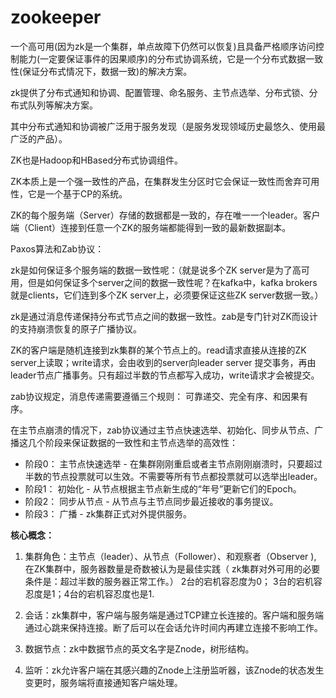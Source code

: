 # zookeeper

一个高可用(因为zk是一个集群，单点故障下仍然可以恢复)且具备严格顺序访问控制能力(一定要保证事件的因果顺序)的分布式协调系统，它是一个分布式数据一致性(保证分布式情况下，数据一致)的解决方案。

zk提供了分布式通知和协调、配置管理、命名服务、主节点选举、分布式锁、分布式队列等解决方案。

其中分布式通知和协调被广泛用于服务发现（是服务发现领域历史最悠久、使用最广泛的产品）。

ZK也是Hadoop和HBased分布式协调组件。

ZK本质上是一个强一致性的产品，在集群发生分区时它会保证一致性而舍弃可用性，它是一个基于CP的系统。

ZK的每个服务端（Server）存储的数据都是一致的，存在唯一一个leader。客户端（Client）连接到任意一个ZK的服务端都能得到一致的最新数据副本。

Paxos算法和Zab协议：

zk是如何保证多个服务端的数据一致性呢：（就是说多个ZK server是为了高可用，但是如何保证多个server之间的数据一致性呢？在kafka中，kafka brokers就是clients，它们连到多个ZK server上，必须要保证这些ZK server数据一致。）

zk是通过消息传递保持分布式节点之间的数据一致性。zab是专门针对ZK而设计的支持崩溃恢复的原子广播协议。

ZK的客户端是随机连接到zk集群的某个节点上的。read请求直接从连接的ZK server上读取；write请求，会由收到的server向leader server 提交事务，再由leader节点广播事务。只有超过半数的节点都写入成功，write请求才会被提交。

zab协议规定，消息传递需要遵循三个规则： 可靠递交、完全有序、和因果有序。

在主节点崩溃的情况下，zab协议通过主节点快速选举、初始化、同步从节点、广播这几个阶段来保证数据的一致性和主节点选举的高效性：　　

- 阶段0： 主节点快速选举 - 在集群刚刚重启或者主节点刚刚崩溃时，只要超过半数的节点投票就可以生效。不需要等所有节点都投票就可以选举出leader。
- 阶段1： 初始化 -  从节点根据主节点新生成的“年号”更新它们的Epoch。
- 阶段2： 同步从节点 - 从节点与主节点同步最近接收的事务提议。
- 阶段3： 广播 - zk集群正式对外提供服务。

**核心概念：**

1. 集群角色：主节点（leader）、从节点（Follower）、和观察者（Observer ), 在ZK集群中，服务器数量是奇数被认为是最佳实践（ zk集群对外可用的必要条件是：超过半数的服务器正常工作。）  2台的宕机容忍度为0； 3台的宕机容忍度是1；4台的宕机容忍度也是1.

2. 会话：zk集群中，客户端与服务端是通过TCP建立长连接的。客户端和服务端通过心跳来保持连接。断了后可以在会话允许时间内再建立连接不影响工作。

3. 数据节点：zk中数据节点的英文名字是Znode，树形结构。

4. 监听：zk允许客户端在其感兴趣的Znode上注册监听器，该Znode的状态发生变更时，服务端将直接通知客户端处理。